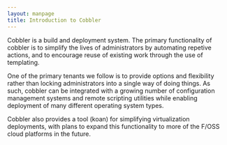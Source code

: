 ```yaml
---
layout: manpage
title: Introduction to Cobbler
---
```

Cobbler is a build and deployment system. The primary functionality of cobbler is to simplify the lives of administrators by automating repetive actions, and to encourage reuse of existing work through the use of templating.

One of the primary tenants we follow is to provide options and flexibility rather than locking administrators into a single way of doing things. As such, cobbler can be integrated with a growing number of configuration management systems and remote scripting utilities while enabling deployment of many different operating system types.

Cobbler also provides a tool (koan) for simplifying virtualization deployments, with plans to expand this functionality to more of the F/OSS cloud platforms in the future.
